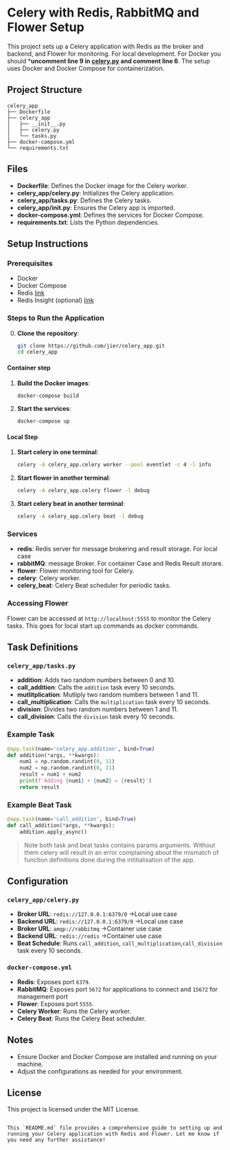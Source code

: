 # Celery with Redis, RabbitMQ and Flower Setup

This project sets up a Celery application with Redis as the broker and backend, and Flower for monitoring. For local development. For Docker you should ***uncomment line 9 in [celery.py](/celery_app/celery.py) and comment line 6**. The setup uses Docker and Docker Compose for containerization.

## Project Structure

```tree
celery_app
├── Dockerfile
├── celery_app
│   ├── __init__.py
│   ├── celery.py
│   └── tasks.py
├── docker-compose.yml
└── requirements.txt
```

## Files

- **Dockerfile**: Defines the Docker image for the Celery worker.
- **celery_app/celery.py**: Initializes the Celery application.
- **celery_app/tasks.py**: Defines the Celery tasks.
- **celery_app/__init__.py**: Ensures the Celery app is imported.
- **docker-compose.yml**: Defines the services for Docker Compose.
- **requirements.txt**: Lists the Python dependencies.

## Setup Instructions

### Prerequisites

- Docker
- Docker Compose
- Redis [link](https://redis.io/docs/latest/operate/oss_and_stack/install/install-redis/)
- Redis Insight (optional) [link](https://redis.io/insight/)

### Steps to Run the Application

0. **Clone the repository**:
   ```sh
   git clone https://github.com/jier/celery_app.git
   cd celery_app
   ```
#### Container  step

1. **Build the Docker images**:
   ```sh
   docker-compose build
   ```

2. **Start the services**:
   ```sh
   docker-compose up
   ```

#### Local Step

1. **Start celery in one terminal**:
   ```sh
   celery -A celery_app.celery worker --pool eventlet -c 4 -l info 
   ```
2. **Start flower in another terminal**:
   ```sh
   celery -A celery_app.celery flower -l debug
   ```
3. **Start celery beat in another terminal**:
   ```sh
   celery -A celery_app.celery beat -l debug
   ```

### Services

- **redis**: Redis server for message brokering and result storage. For local case
- **rabbitMQ**: message Broker. For container Case and Redis Result storare.
- **flower**: Flower monitoring tool for Celery.
- **celery**: Celery worker.
- **celery_beat**: Celery Beat scheduler for periodic tasks.

### Accessing Flower

Flower can be accessed at `http://localhost:5555` to monitor the Celery tasks. This goes for local start up commands as docker commands.

## Task Definitions

### `celery_app/tasks.py`

- **addition**: Adds two random numbers between 0 and 10.
- **call_addition**: Calls the `addition` task every 10 seconds.
-  **mutlitplication**: Mutliply two random numbers between 1 and 11.
- **call_multiplication**: Calls the `multiplication` task every 10 seconds.
- **division**: Divides two random numbers between 1 and 11.
- **call_division**: Calls the `division` task every 10 seconds.

### Example Task

```python
@app.task(name='celery_app.addition', bind=True)
def addition(*args, **kwargs):
    num1 = np.random.randint(0, 11)
    num2 = np.random.randint(0, 11)
    result = num1 + num2
    print(f'Adding {num1} + {num2} = {result}')
    return result
```

### Example Beat Task

```python
@app.task(name='call_addition', bind=True)
def call_addition(*args, **kwargs):
    addition.apply_async()
```
>Note both task and beat tasks contains params arguments. Without them celery will result in an error complaining about the mismatch of function definitions done during the intitialisation of the app.
## Configuration

### `celery_app/celery.py`

- **Broker URL**: `redis://127.0.0.1:6379/0` ->Local use case
- **Backend URL**: `redis://127.0.0.1:6379/0` ->Local use case
- **Broker URL**: `amqp://rabbitmq` ->Container use case
- **Backend URL**: `redis://redis` ->Container use case
- **Beat Schedule**: Runs `call_addition`, `call_multiplication`,`call_division` task every 10 seconds.

### `docker-compose.yml`

- **Redis**: Exposes port `6379`.
- **RabbitMQ**: Exposes port `5672` for applications to connect and `15672` for management port
- **Flower**: Exposes port `5555`.
- **Celery Worker**: Runs the Celery worker.
- **Celery Beat**: Runs the Celery Beat scheduler.

## Notes

- Ensure Docker and Docker Compose are installed and running on your machine.
- Adjust the configurations as needed for your environment.

## License

This project is licensed under the MIT License.
```

This `README.md` file provides a comprehensive guide to setting up and running your Celery application with Redis and Flower. Let me know if you need any further assistance!
